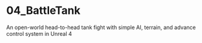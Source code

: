 # 04_BattleTank
An open-world head-to-head tank fight with simple AI, terrain, and advance control system in Unreal 4
